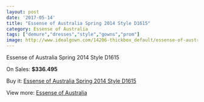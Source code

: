 ```yaml
---
layout: post
date: '2017-05-14'
title: "Essense of Australia Spring 2014 Style D1615"
category: Essense of Australia
tags: ["demure","dresses","style","gowns","prom"]
image: http://www.idealgown.com/14206-thickbox_default/essense-of-australia-spring-2014-style-d1615.jpg
---
```

Essense of Australia Spring 2014 Style D1615

On Sales: **$336.495**
<a href="https://www.idealgown.com/en/essense-of-australia/5718-essense-of-australia-spring-2014-style-d1615.html"><amp-img layout="responsive" width="600" height="600" src="//www.idealgown.com/14206-thickbox_default/essense-of-australia-spring-2014-style-d1615.jpg" alt="Essense of Australia Spring 2014 Style D1615 0" /></a>
<a href="https://www.idealgown.com/en/essense-of-australia/5718-essense-of-australia-spring-2014-style-d1615.html"><amp-img layout="responsive" width="600" height="600" src="//www.idealgown.com/14207-thickbox_default/essense-of-australia-spring-2014-style-d1615.jpg" alt="Essense of Australia Spring 2014 Style D1615 1" /></a>

Buy it: [Essense of Australia Spring 2014 Style D1615](https://www.idealgown.com/en/essense-of-australia/5718-essense-of-australia-spring-2014-style-d1615.html "Essense of Australia Spring 2014 Style D1615")

View more: [Essense of Australia](https://www.idealgown.com/en/86-essense-of-australia "Essense of Australia")
